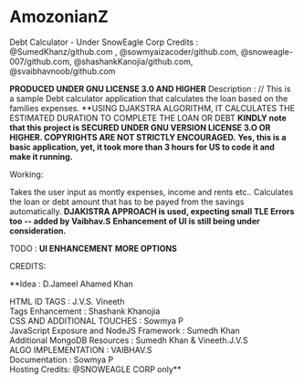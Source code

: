 # AmozonianZ
Debt Calculator - Under SnowEagle Corp
Credits : @SumedKhanz/github.com , @sowmyaizacoder/github.com, @snoweagle-007/github.com, @shashankKanojia/github.com, @svaibhavnoob/github.com

**PRODUCED UNDER GNU LICENSE 3.0 AND HIGHER**
Description :
// This is a sample Debt calculator application that calculates the loan based on the families expenses.  **USING DJAKSTRA ALGORITHM, IT CALCULATES THE ESTIMATED DURATION TO COMPLETE THE LOAN OR DEBT **KINDLY note that this project is SECURED UNDER GNU VERSION LICENSE 3.O OR HIGHER. COPYRIGHTS ARE NOT STRICTLY ENCOURAGED.**
 **Yes, this is a basic application, yet, it took more than 3 hours for US to code it and make it running.**

Working:

Takes the user input as montly expenses, income and rents etc..
Calculates the loan or debt amount that has to be payed from the savings automatically. 
**DJAKISTRA APPROACH is used, expecting small TLE Errors too -- added by Vaibhav.S**
**Enhancement of UI is still being under consideration.**

TODO :
**UI ENHANCEMENT**
**MORE OPTIONS**

CREDITS:

**Idea : D.Jameel Ahamed Khan

HTML ID TAGS : J.V.S. Vineeth  
Tags Enhancement : Shashank Khanojia   
CSS AND ADDITIONAL TOUCHES : Sowmya P   
JavaScript Exposure and NodeJS Framework : Sumedh Khan   
Additional MongoDB Resources : Sumedh Khan & Vineeth.J.V.S   
ALGO IMPLEMENTATION : VAIBHAV.S   
Documentation : Sowmya P   
Hosting Credits: @SNOWEAGLE CORP only**   
